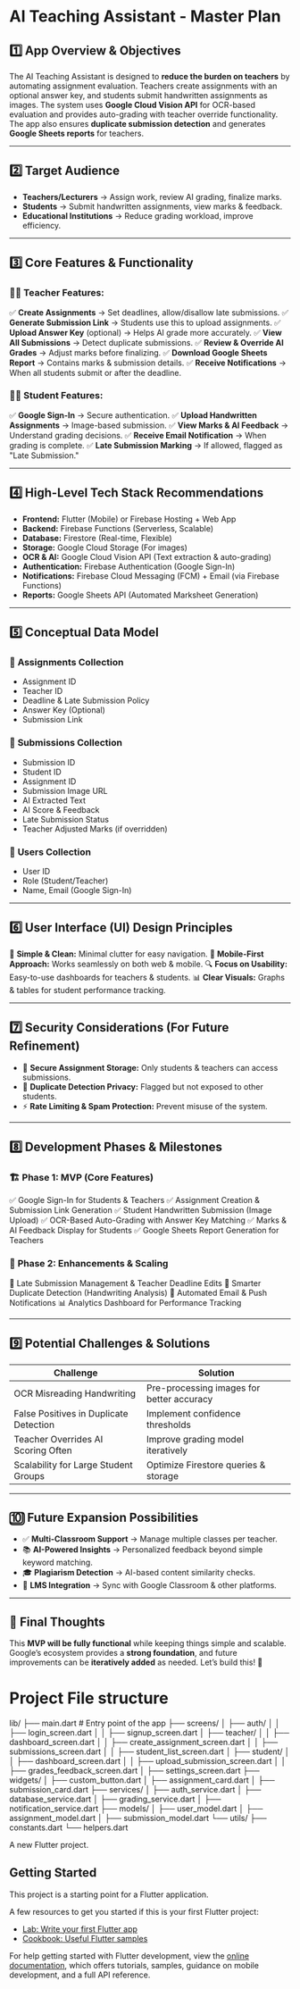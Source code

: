 # AI Teaching Assistant - Master Plan

## 1️⃣ App Overview & Objectives

The AI Teaching Assistant is designed to **reduce the burden on teachers** by automating assignment evaluation. Teachers create assignments with an optional answer key, and students submit handwritten assignments as images. The system uses **Google Cloud Vision API** for OCR-based evaluation and provides auto-grading with teacher override functionality. The app also ensures **duplicate submission detection** and generates **Google Sheets reports** for teachers.

---

## 2️⃣ Target Audience

- **Teachers/Lecturers** → Assign work, review AI grading, finalize marks.
- **Students** → Submit handwritten assignments, view marks & feedback.
- **Educational Institutions** → Reduce grading workload, improve efficiency.

---

## 3️⃣ Core Features & Functionality

### 👩‍🏫 Teacher Features:

✅ **Create Assignments** → Set deadlines, allow/disallow late submissions.
✅ **Generate Submission Link** → Students use this to upload assignments.
✅ **Upload Answer Key** (optional) → Helps AI grade more accurately.
✅ **View All Submissions** → Detect duplicate submissions.
✅ **Review & Override AI Grades** → Adjust marks before finalizing.
✅ **Download Google Sheets Report** → Contains marks & submission details.
✅ **Receive Notifications** → When all students submit or after the deadline.

### 👨‍🎓 Student Features:

✅ **Google Sign-In** → Secure authentication.
✅ **Upload Handwritten Assignments** → Image-based submission.
✅ **View Marks & AI Feedback** → Understand grading decisions.
✅ **Receive Email Notification** → When grading is complete.
✅ **Late Submission Marking** → If allowed, flagged as "Late Submission."

---

## 4️⃣ High-Level Tech Stack Recommendations

- **Frontend:** Flutter (Mobile) or Firebase Hosting + Web App
- **Backend:** Firebase Functions (Serverless, Scalable)
- **Database:** Firestore (Real-time, Flexible)
- **Storage:** Google Cloud Storage (For images)
- **OCR & AI:** Google Cloud Vision API (Text extraction & auto-grading)
- **Authentication:** Firebase Authentication (Google Sign-In)
- **Notifications:** Firebase Cloud Messaging (FCM) + Email (via Firebase Functions)
- **Reports:** Google Sheets API (Automated Marksheet Generation)

---

## 5️⃣ Conceptual Data Model

### 🔹 **Assignments Collection**

- Assignment ID
- Teacher ID
- Deadline & Late Submission Policy
- Answer Key (Optional)
- Submission Link

### 🔹 **Submissions Collection**

- Submission ID
- Student ID
- Assignment ID
- Submission Image URL
- AI Extracted Text
- AI Score & Feedback
- Late Submission Status
- Teacher Adjusted Marks (if overridden)

### 🔹 **Users Collection**

- User ID
- Role (Student/Teacher)
- Name, Email (Google Sign-In)

---

## 6️⃣ User Interface (UI) Design Principles

🎨 **Simple & Clean:** Minimal clutter for easy navigation.
📱 **Mobile-First Approach:** Works seamlessly on both web & mobile.
🔍 **Focus on Usability:** Easy-to-use dashboards for teachers & students.
📊 **Clear Visuals:** Graphs & tables for student performance tracking.

---

## 7️⃣ Security Considerations (For Future Refinement)

- 🔐 **Secure Assignment Storage:** Only students & teachers can access submissions.
- 🚫 **Duplicate Detection Privacy:** Flagged but not exposed to other students.
- ⚡ **Rate Limiting & Spam Protection:** Prevent misuse of the system.

---

## 8️⃣ Development Phases & Milestones

### 🏗️ **Phase 1: MVP (Core Features)**

✅ Google Sign-In for Students & Teachers
✅ Assignment Creation & Submission Link Generation
✅ Student Handwritten Submission (Image Upload)
✅ OCR-Based Auto-Grading with Answer Key Matching
✅ Marks & AI Feedback Display for Students
✅ Google Sheets Report Generation for Teachers

### 🚀 **Phase 2: Enhancements & Scaling**

🔄 Late Submission Management & Teacher Deadline Edits
🔎 Smarter Duplicate Detection (Handwriting Analysis)
📩 Automated Email & Push Notifications
📊 Analytics Dashboard for Performance Tracking

---

## 9️⃣ Potential Challenges & Solutions

| Challenge | Solution |
| --- | --- |
| OCR Misreading Handwriting | Pre-processing images for better accuracy |
| False Positives in Duplicate Detection | Implement confidence thresholds |
| Teacher Overrides AI Scoring Often | Improve grading model iteratively |
| Scalability for Large Student Groups | Optimize Firestore queries & storage |

---

## 🔟 Future Expansion Possibilities

- ✅ **Multi-Classroom Support** → Manage multiple classes per teacher.
- 📚 **AI-Powered Insights** → Personalized feedback beyond simple keyword matching.
- 🎓 **Plagiarism Detection** → AI-based content similarity checks.
- 🔗 **LMS Integration** → Sync with Google Classroom & other platforms.

---

## 🎯 Final Thoughts

This **MVP will be fully functional** while keeping things simple and scalable. Google’s ecosystem provides a **strong foundation**, and future improvements can be **iteratively added** as needed. Let’s build this! 🚀

# Project File structure

lib/
├── main.dart  # Entry point of the app
├── screens/
│   ├── auth/
│   │   ├── login_screen.dart
│   │   ├── signup_screen.dart
│   ├── teacher/
│   │   ├── dashboard_screen.dart
│   │   ├── create_assignment_screen.dart
│   │   ├── submissions_screen.dart
│   │   ├── student_list_screen.dart
│   ├── student/
│   │   ├── dashboard_screen.dart
│   │   ├── upload_submission_screen.dart
│   │   ├── grades_feedback_screen.dart
│   ├── settings_screen.dart
├── widgets/
│   ├── custom_button.dart
│   ├── assignment_card.dart
│   ├── submission_card.dart
├── services/
│   ├── auth_service.dart
│   ├── database_service.dart
│   ├── grading_service.dart
│   ├── notification_service.dart
├── models/
│   ├── user_model.dart
│   ├── assignment_model.dart
│   ├── submission_model.dart
└── utils/
    ├── constants.dart
    └── helpers.dart


A new Flutter project.

## Getting Started

This project is a starting point for a Flutter application.

A few resources to get you started if this is your first Flutter project:

- [Lab: Write your first Flutter app](https://docs.flutter.dev/get-started/codelab)
- [Cookbook: Useful Flutter samples](https://docs.flutter.dev/cookbook)

For help getting started with Flutter development, view the
[online documentation](https://docs.flutter.dev/), which offers tutorials,
samples, guidance on mobile development, and a full API reference.
